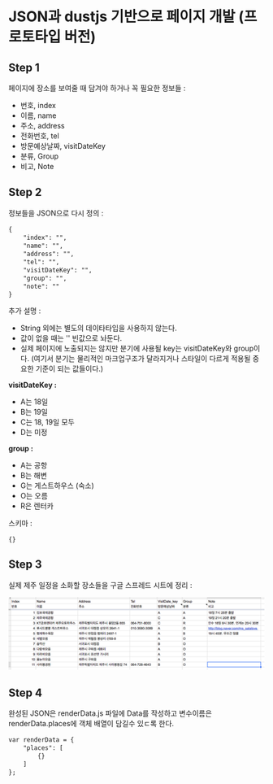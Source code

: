 JSON과 dustjs 기반으로 페이지 개발 (프로토타입 버전)
=====

## Step 1

페이지에 장소를 보여줄 때 담겨야 하거나 꼭 필요한 정보들 : 

- 번호, index
- 이름, name
- 주소, address
- 전화번호, tel
- 방문예상날짜, visitDateKey
- 분류, Group
- 비고, Note

## Step 2

정보들을 JSON으로 다시 정의 :
~~~
{
	"index": "", 
	"name": "", 
	"address": "", 
	"tel": "", 
	"visitDateKey": "",
	"group": "", 
	"note": ""
}
~~~

추가 설명 : 

- String 외에는 별도의 데이타타입을 사용하지 않는다.
- 값이 없을 때는 '' 빈값으로 놔둔다. 
- 실제 페이지에 노출되지는 않지만 분기에 사용될 key는 visitDateKey와 group이다. (여기서 분기는 물리적인 마크업구조가 달라지거나 스타일이 다르게 적용될 중요한 기준이 되는 값들이다.)

__visitDateKey :__

- A는 18일
- B는 19일
- C는 18, 19일 모두 
- D는 미정 

__group :__

- A는 공항
- B는 해변
- G는 게스트하우스 (숙소)
- O는 오름
- R은 렌터카 

스키마 : 

~~~
{}
~~~

## Step 3

실제 제주 일정을 소화할 장소들을 구글 스프레드 시트에 정리 : 

![](./sheet.png)

## Step 4

완성된 JSON은 renderData.js 파일에 Data를 작성하고 변수이름은 renderData.places에 객체 배열이 담길수 있ㄷ록 한다. 
~~~
var renderData = {
	"places": [
		{}
	]
};
~~~
